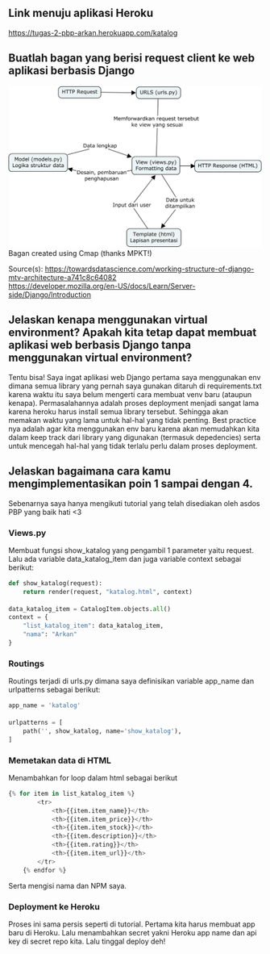 ## Link menuju aplikasi Heroku
https://tugas-2-pbp-arkan.herokuapp.com/katalog


## Buatlah bagan yang berisi request client ke web aplikasi berbasis Django 
![Bagan Django](bagan_django.jpg)
Bagan created using Cmap (thanks MPKT!)

Source(s):
https://towardsdatascience.com/working-structure-of-django-mtv-architecture-a741c8c64082<br>
https://developer.mozilla.org/en-US/docs/Learn/Server-side/Django/Introduction

## Jelaskan kenapa menggunakan virtual environment? Apakah kita tetap dapat membuat aplikasi web berbasis Django tanpa menggunakan virtual environment?
Tentu bisa! Saya ingat aplikasi web Django pertama saya menggunakan env dimana semua library yang pernah saya gunakan ditaruh di requirements.txt karena waktu itu saya belum mengerti cara membuat venv baru (ataupun kenapa). Permasalahannya adalah proses deployment menjadi sangat lama karena heroku harus install semua library tersebut. Sehingga akan memakan waktu yang lama untuk hal-hal yang tidak penting. Best practice nya adalah agar kita menggunakan env baru karena akan memudahkan kita dalam keep track dari library yang digunakan (termasuk depedencies) serta untuk mencegah hal-hal yang tidak terlalu perlu dalam proses deployment.

## Jelaskan bagaimana cara kamu mengimplementasikan poin 1 sampai dengan 4.
Sebenarnya saya hanya mengikuti tutorial yang telah disediakan oleh asdos PBP yang baik hati <3 <br>
### Views.py
Membuat fungsi show_katalog yang pengambil 1 parameter yaitu request. Lalu ada variable data_katalog_item dan juga variable context sebagai berikut:
```py
def show_katalog(request):
    return render(request, "katalog.html", context)

data_katalog_item = CatalogItem.objects.all()
context = {
    "list_katalog_item": data_katalog_item,
    "nama": "Arkan"
}

```
### Routings
Routings terjadi di urls.py dimana saya definisikan variable app_name dan urlpatterns sebagai berikut:
```py
app_name = 'katalog'

urlpatterns = [
    path('', show_katalog, name='show_katalog'),
]
```

### Memetakan data di HTML
Menambahkan for loop dalam html sebagai berikut
```py
{% for item in list_katalog_item %}
        <tr>
            <th>{{item.item_name}}</th>
            <th>{{item.item_price}}</th>
            <th>{{item.item_stock}}</th>
            <th>{{item.description}}</th>
            <th>{{item.rating}}</th>
            <th>{{item.item_url}}</th>
        </tr>
    {% endfor %}
```

Serta mengisi nama dan NPM saya.

### Deployment ke Heroku
Proses ini sama persis seperti di tutorial. Pertama kita harus membuat app baru di Heroku. Lalu menambahkan secret yakni Heroku app name dan api key di secret repo kita. Lalu tinggal deploy deh!
